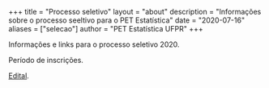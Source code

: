 +++
title = "Processo seletivo"
layout = "about"
description = "Informações sobre o processo seeltivo para o PET Estatística"
date = "2020-07-16"
aliases = ["selecao"]
author = "PET Estatística UFPR"
+++

Informações e links para o processo seletivo 2020.

Período de inscrições.

[Edital](Edital.pdf).
